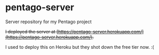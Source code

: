 # pentago-server

Server repository for my Pentago project

~~I deployed the server at [https://pentago-server.herokuapp.com/](https://pentago-server.herokuapp.com/).~~

I used to deploy this on Heroku but they shot down the free tier now. :(